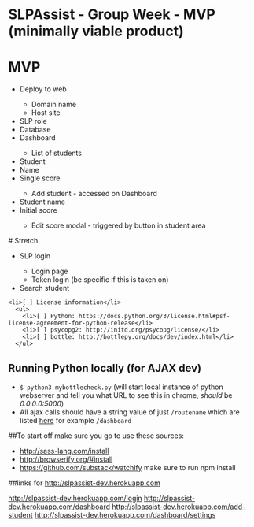 # SLPAssist - Group Week - MVP (minimally viable product)
# MVP
<ul>
  <li>Deploy to web</li>
    <ul>
      <li>Domain name</li>
      <li>Host site</li>
    </ul>
  <li>SLP role</li>
  <li>Database</li>
  <li>Dashboard</li>
    <ul>
      <li>List of students</li>
    </ul>
  <li>Student</li>
  <li>Name</li>
  <li>Single score</li>
    <ul>
      <li>Add student  - accessed on Dashboard</li>
    </ul>
  <li>Student name</li>
  <li>Initial score</li>
    <ul>
      <li>Edit score modal - triggered by button in student area</li>
    </ul>
</ul>
# Stretch
<ul>
  <li>SLP login</li>
    <ul>
      <li>Login page</li>
      <li>Token login (be specific if this is taken on)</li>
    </ul>
  <li>Search student</li>
</ul>


    <li>[ ] License information</li>
      <ul>
        <li>[ ] Python: https://docs.python.org/3/license.html#psf-license-agreement-for-python-release</li>
        <li>[ ] psycopg2: http://initd.org/psycopg/license/</li>
        <li>[ ] bottle: http://bottlepy.org/docs/dev/index.html</li>
      </ul>
</ol>



## Running Python locally (for AJAX dev)
- `$ python3 mybottlecheck.py` (will start local instance of python webserver and tell you what URL to see this in chrome, _should_ be *0.0.0.0:5000*)
- All ajax calls should have a string value of just `/routename` which are listed [here](https://github.com/tiy-sat/SLPAssist/blob/master/mybottlecheck.py#L7) for example `/dashboard`

##To start off  make sure you go to use these sources:
- http://sass-lang.com/install
- http://browserify.org/#install
- https://github.com/substack/watchify make sure to run npm install

##links for http://slpassist-dev.herokuapp.com

http://slpassist-dev.herokuapp.com/login
http://slpassist-dev.herokuapp.com/dashboard
http://slpassist-dev.herokuapp.com/add-student
http://slpassist-dev.herokuapp.com/dashboard/settings

